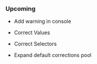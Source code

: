 ### Upcoming

- Add warning in console

- Correct Values

- Correct Selectors

- Expand default corrections pool

